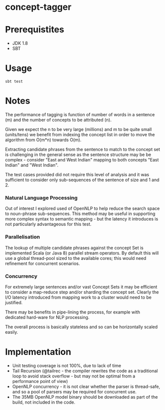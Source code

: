 # concept-tagger

# Prerequistites

- JDK 1.8
- SBT 

# Usage

```
sbt test
```

# Notes 

The performance of tagging is function of number of words in a sentence (m) and the number of concepts to be attributed (n).

Given we expect the n to be very large (millions) and m to be quite small (units/tens) we benefit from indexing the concept list in order 
to move the algorithm from O(m*n) towards O(m).

Extracting candidate phrases from the sentence to match to the concept set is challenging in the general sense as the sentence
 structure may be be complex - consider "East and West Indian" mapping to both concepts "East Indian" and "West Indian".
  
The test cases provided did not require this level of analysis and it was sufficient to consider only 
sub-sequences of the sentence of size and 1 and 2.

### Natural Language Processing

Out of interest I explored used of OpenNLP to help reduce the search space to noun-phrase sub-sequences. This method may be
useful in supporting more complex syntax to semantic mapping - but the latency it introduces is not particularly advantageous 
for this test.

### Parallelisation

The lookup of multiple candidate phrases against the concept Set is implemented Scala (or Java 8) parallel stream operators. 
By default this will use a global thread-pool sized to the available cores; this would need refinement for concurrent scenarios.
  
### Concurrency

For extremely large sentences and/or vast Concept Sets it may be efficient to consider a map-reduce step and/or sharding the
concept set. Clearly the I/O latency introduced from mapping work to a cluster would need to be justified.    

There may be benefits in pipe-lining the process, for example with dedicated hard-ware for NLP processing. 

The overall process is basically stateless and so can be horizontally scaled easily. 

# Implementation

- Unit testing coverage is not 100%, due to lack of time
- Tail Recursion (@tailrec - the compiler rewrites the code as a traditional loop to avoid stack overflow - 
but may not be optimal from a performance point of view) 
- OpenNLP concurrency - it is not clear whether the parser is thread-safe, and so a pool of parsers may be required 
 for concurrent use.   
- The 35MB OpenNLP model binary should be downloaded as part of the build, not included in the code.
